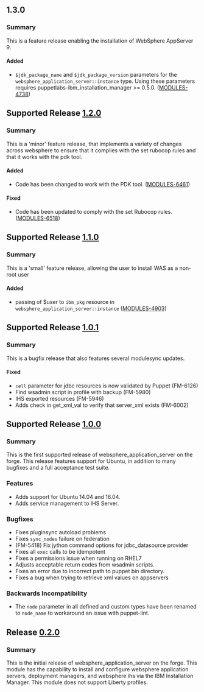 ## 1.3.0
### Summary
This is a feature release enabling the installation of WebSphere AppServer 9.

#### Added
- `$jdk_package_name` and `$jdk_package_version` parameters for the `websphere_application_server::instance` type. Using these parameters requires puppetlabs-ibm_installation_manager >= 0.5.0. ([MODULES-4738](https://tickets.puppet.com/browse/MODULES-4738))

## Supported Release [1.2.0]
### Summary
This is a 'minor' feature release, that implements a variety of changes across websphere to ensure that it complies with the set rubocop rules and that it works with the pdk tool.

#### Added
- Code has been changed to work with the PDK tool. ([MODULES-6461](https://tickets.puppetlabs.com/browse/MODULES-6461))

#### Fixed
- Code has been updated to comply with the set Rubocop rules. ([MODULES-6518](https://tickets.puppetlabs.com/browse/MODULES-6518))

## Supported Release [1.1.0]
### Summary
This is a 'small' feature release, allowing the user to install WAS as a non-root user

#### Added
- passing of $user to `ibm_pkg` resource in `websphere_application_server::instance` ([MODULES-4903](https://tickets.puppetlabs.com/browse/MODULES-4903))

## Supported Release [1.0.1]
### Summary
This is a bugfix release that also features several modulesync updates.

#### Fixed
- `cell` parameter for jdbc resources is now validated by Puppet (FM-6126)
- Find wsadmin script in profile with backup (FM-5980)
- IHS exported resources (FM-5946)
- Adds check in get_xml_val to verify that server_xml exists (FM-6002)

## Supported Release [1.0.0]
### Summary
This is the first supported release of websphere_application_server on the forge. This release features support for Ubuntu, in addition to many bugfixes and a full acceptance test suite.

### Features
- Adds support for Ubuntu 14.04 and 16.04.
- Adds service management to IHS Server.

### Bugfixes
- Fixes pluginsync autoload problems
- Fixes `sync_nodes` failure on federation
- (FM-5418) Fix jython command options for jdbc_datasource provider
- Fixes all `exec` calls to be idempotent
- Fixes a permissions issue when running on RHEL7
- Adjusts acceptable return codes from wsadmin scripts.
- Fixes an error due to incorrect path to puppet bin directory.
- Fixes a bug when trying to retrieve xml values on appservers

### Backwards Incompatibility
- The `node` parameter in all defined and custom types have been renamed to `node_name` to workaround an issue with puppet-lint.


## Release [0.2.0]
### Summary
This is the initial release of websphere_application_server on the forge. This module has the capability to install and configure websphere application servers, deployment managers, and websphere ihs via the IBM Installation Manager. This module does not support Liberty profiles.


[1.3.0]:https://github.com/puppetlabs/puppetlabs-websphere_application_server/compare/1.2.0...1.3.0
[1.2.0]:https://github.com/puppetlabs/puppetlabs-websphere_application_server/compare/1.1.0...1.2.0
[1.1.0]:https://github.com/puppetlabs/puppetlabs-websphere_application_server/compare/1.0.1...1.1.0
[1.0.1]:https://github.com/puppetlabs/puppetlabs-websphere_application_server/compare/1.0.0...1.0.1
[1.0.0]:https://github.com/puppetlabs/puppetlabs-websphere_application_server/compare/0.2.0...1.0.0
[0.2.0]:https://github.com/puppetlabs/puppetlabs-websphere_application_server/compare/829cca4209d870355980f7cba40c9ce1db2c4573...0.2.0
